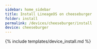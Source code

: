 ```yaml
---
sidebar: home_sidebar
title: Install LineageOS on cheeseburger
folder: install
permalink: /devices/cheeseburger/install
device: cheeseburger
---
```

{% include templates/device_install.md %}
